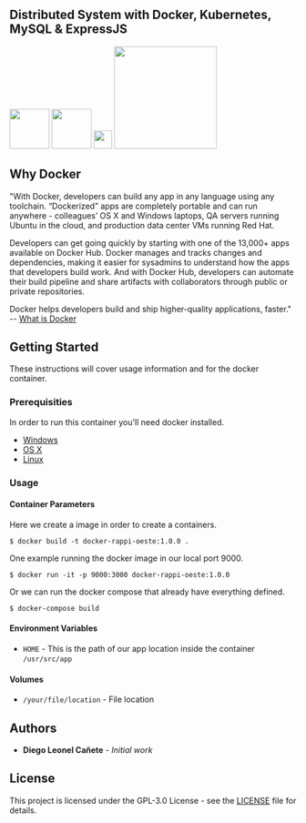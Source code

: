 ## Distributed System with Docker, Kubernetes, MySQL & ExpressJS

<a href="https://nodejs.org/es/docs/"><img src="https://upload.wikimedia.org/wikipedia/commons/thumb/d/d9/Node.js_logo.svg/400px-Node.js_logo.svg.png" margin-bottom="8px" width="70"></a><a>  </a><a href="https://dev.mysql.com/doc/"><img src="https://d1q6f0aelx0por.cloudfront.net/product-logos/0dd7193f-e747-4a15-b797-818b9fac3656-mysql.png" width="70"></a><a>  </a><a href="https://docs.docker.com/"><img src="https://docs.docker.com/favicons/docs@2x.ico" margin-bottom="18px" width="32"></a><a>  </a><a href="https://kubernetes.io/es/docs/home/"><img src="https://kubernetes.io/images/nav_logo.svg" margin-bottom="18px" width="180"></a>


## Why Docker

"With Docker, developers can build any app in any language using any toolchain. “Dockerized” apps are completely portable and can run anywhere - colleagues’ OS X and Windows laptops, QA servers running Ubuntu in the cloud, and production data center VMs running Red Hat.

Developers can get going quickly by starting with one of the 13,000+ apps available on Docker Hub. Docker manages and tracks changes and dependencies, making it easier for sysadmins to understand how the apps that developers build work. And with Docker Hub, developers can automate their build pipeline and share artifacts with collaborators through public or private repositories.

Docker helps developers build and ship higher-quality applications, faster." -- [What is Docker](https://www.docker.com/what-docker#copy1)


## Getting Started

These instructions will cover usage information and for the docker container.


### Prerequisities

In order to run this container you'll need docker installed.

* [Windows](https://docs.docker.com/windows/started)
* [OS X](https://docs.docker.com/mac/started/)
* [Linux](https://docs.docker.com/linux/started/)

### Usage

#### Container Parameters

Here we create a image in order to create a containers.

```shell
$ docker build -t docker-rappi-oeste:1.0.0 .
```

One example running the docker image in our local port 9000.

```shell
$ docker run -it -p 9000:3000 docker-rappi-oeste:1.0.0
```

Or we can run the docker compose that already have everything defined.

```shell
$ docker-compose build
```

#### Environment Variables

* `HOME` - This is the path of our app location inside the container `/usr/src/app`

#### Volumes

* `/your/file/location` - File location


## Authors

* **Diego Leonel Cañete** - *Initial work*

## License

This project is licensed under the GPL-3.0 License - see the [LICENSE](LICENSE) file for details.
